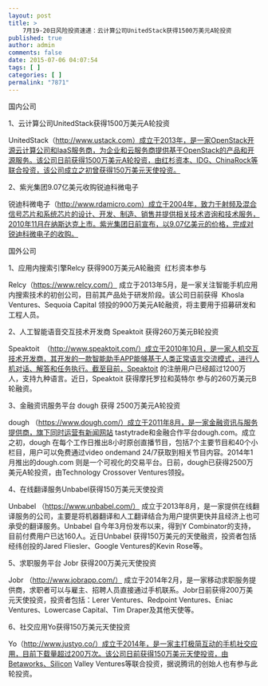 ```yaml
---
layout: post
title: >
    7月19-20日风险投资速递：云计算公司UnitedStack获得1500万美元A轮投资
published: true
author: admin
comments: false
date: 2015-07-06 04:07:54
tags: [ ]
categories: [ ]
permalink: "7871"
---
```



国内公司 

1、云计算公司UnitedStack获得1500万美元A轮投资

UnitedStack（http://www.ustack.com）成立于2013年，是一家OpenStack开源云计算公司和IaaS服务商，为企业和云服务商提供基于OpenStack的产品和开源服务。该公司日前获得1500万美元A轮投资，由红杉资本、IDG、ChinaRock等联合投资，该公司成立之初曾获得150万美元天使投资。

2、紫光集团9.07亿美元收购锐迪科微电子

锐迪科微电子（http://www.rdamicro.com）成立于2004年，致力于射频及混合信号芯片和系统芯片的设计、开发、制造、销售并提供相关技术咨询和技术服务，2010年11月在纳斯达克上市。紫光集团日前宣布，以9.07亿美元的价格，完成对锐迪科微电子的收购。

国外公司

1、应用内搜索引擎Relcy 获得900万美元A轮融资  红杉资本参与 

Relcy（https://www.relcy.com/） 成立于2013年5月，是一家关注智能手机应用内搜索技术的初创公司，目前其产品处于研发阶段。该公司日前获得  Khosla Ventures、Sequoia Capital 领投的900万美元A轮融资，将主要用于招募研发和工程人员。

2、人工智能语音交互技术开发商 Speaktoit 获得260万美元B轮投资

Speaktoit  （http://www.speaktoit.com/）成立于2010年10月，是一家人机交互技术开发商，其开发的一款智能助手APP能够基于人类正常语言交流模式，进行人机对话、解答和任务执行。截至目前，Speaktoit 的注册用户已经超过1200万人，支持九种语言。近日，Speaktoit 获得摩托罗拉和英特尔 参与的260万美元B轮融资。

3、金融资讯服务平台 dough 获得 2500万美元A轮投资

dough （https://www.dough.com/）成立于2011年8月，是一家金融资讯与服务提供商，旗下同时运营有新闻网站 tastytrade和金融合作平台dough.com。成立之初，dough 在每个工作日推出8小时原创直播节目，包括7个主要节目和40个小栏目，用户可以免费通过video ondemand 24/7获取到相关节目内容。2014年1月推出的dough.com 则是一个可视化的交易平台。日前，dough已获得2500万美元A轮投资，由Technology Crossover Ventures领投。

4、在线翻译服务Unbabel获得150万美元天使投资

Unbabel （https://www.unbabel.com/） 成立于2013年8月，是一家提供在线翻译服务的公司，主要是将机器翻译和人工翻译结合为用户提供更快并且经济上也可承受的翻译服务。Unbabel 自今年3月份发布以来，得到Y Combinator的支持，目前付费用户已达160人。近日Unbabel 获得150万美元的天使融资，投资者包括经纬创投的Jared Fliesler、Google Ventures的Kevin Rose等。

5、求职服务平台 Jobr 获得200万美元天使投资

Jobr （http://www.jobrapp.com/） 成立于2014年2月，是一家移动求职服务提供商，求职者可以与雇主、招聘人员直接通过手机联系。Jobr日前获得200万美元天使投资，投资者包括：Lerer Ventures、Redpoint Ventures、Eniac Ventures、Lowercase Capital、Tim Draper及其他天使等。

6、社交应用Yo获得150万美元天使投资

Yo（http://www.justyo.co/）成立于2014年，是一家主打极简互动的手机社交应用，目前下载量超过200万次。该公司日前获得150万美元天使投资，由Betaworks、Silicon Valley Ventures等联合投资，据说腾讯的创始人也有参与此轮投资。